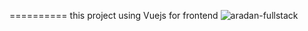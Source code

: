 ========== this project using Vuejs for frontend
![aradan-fullstack](https://github.com/aslan-asilon31/aradan_laravel_postgresql/assets/116990574/1f19c1be-2a18-4fc3-8007-863da2f5c336)